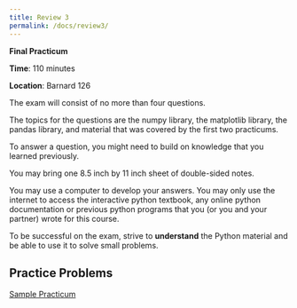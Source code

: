 ```yaml
---
title: Review 3
permalink: /docs/review3/
---
```


**Final Practicum**

**Time**: 110 minutes

**Location**: Barnard 126

The exam will consist of no more than four questions.

The topics for the questions are the numpy library, the matplotlib library, the pandas library, and material that was covered by the first two practicums.

To answer a question, you might need to build on knowledge that you learned previously.

You may bring one 8.5 inch by 11 inch sheet of double-sided notes.

You may use a computer to develop your answers. You may only use the internet to access the interactive python textbook, any online python documentation or previous python programs that you (or you and your partner) wrote for this course.

To be successful on the exam, strive to **understand** the Python material and be able to use it to solve small problems.

## Practice Problems
[Sample Practicum](../lessons/code/practice3.pdf)